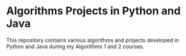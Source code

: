 # Algorithms Projects in Python and Java

This repository contains various algorithms and projects developed in Python and Java during my Algorithms 1 and 2 courses.
